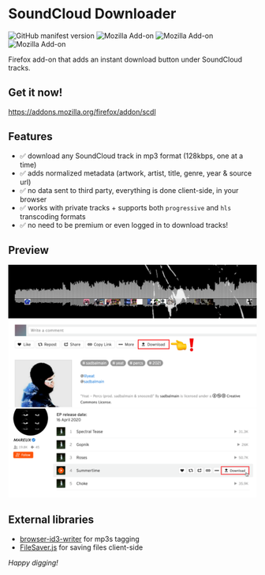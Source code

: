 # SoundCloud Downloader
![GitHub manifest version](https://img.shields.io/github/manifest-json/v/nyo/scdl/main)
![Mozilla Add-on](https://img.shields.io/amo/v/scdl)
![Mozilla Add-on](https://img.shields.io/amo/users/scdl)
![Mozilla Add-on](https://img.shields.io/amo/stars/scdl)

Firefox add-on that adds an instant download button under SoundCloud tracks.

## Get it now!
https://addons.mozilla.org/firefox/addon/scdl

## Features
- ✅ download any SoundCloud track in mp3 format (128kbps, one at a time)
- ✅ adds normalized metadata (artwork, artist, title, genre, year & source url)
- ✅ no data sent to third party, everything is done client-side, in your browser
- ✅ works with private tracks + supports both `progressive` and `hls` transcoding formats
- ✅ no need to be premium or even logged in to download tracks!

## Preview
![add-on preview-1 image](assets/preview-1.png)
![add-on preview-2 image](assets/preview-2.png)

## External libraries
- [browser-id3-writer](https://github.com/egoroof/browser-id3-writer) for mp3s tagging
- [FileSaver.js](https://github.com/eligrey/FileSaver.js) for saving files client-side

*Happy digging!*
